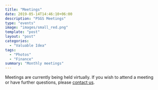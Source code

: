 ```yaml
---
title: "Meetings"
date: 2019-05-14T14:46:10+06:00
description: "PSGS Meetings"
type: "events"
image: "images/small_red.png"
template: "post"
layout: "post"
categories: 
  - "Valuable Idea"
tags:
  - "Photos"
  - "Finance"
summary: "Monthly meetings"
---
```



Meetings are currently being held virtually. If you wish to attend a meeting or have further questions,
please [contact us](/contact/).


